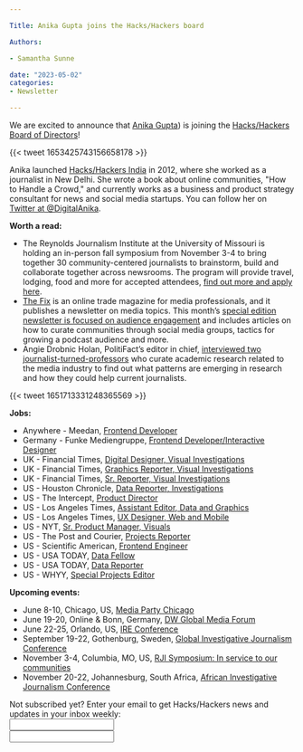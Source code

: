 ```yaml
---

Title: Anika Gupta joins the Hacks/Hackers board

Authors: 

- Samantha Sunne

date: "2023-05-02" 
categories: 
- Newsletter 

---
```


We are excited to announce that [Anika Gupta](http://www.linkedin.com/in/digitalanika)) is joining the [Hacks/Hackers Board of Directors](https://www.hackshackers.com/about/organizers/)!

{{< tweet 1653425743156658178 >}}

Anika launched [Hacks/Hackers India](https://www.hackshackers.com/groups/delhi/) in 2012, where she worked as a journalist in New Delhi. She wrote a book about online communities, "How to Handle a Crowd," and currently works as a business and product strategy consultant for news and social media startups. You can follow her on [Twitter at @DigitalAnika](https://twitter.com/DigitalAnika).

**Worth a read:**



* The Reynolds Journalism Institute at the University of Missouri is holding an in-person fall symposium from November 3-4 to bring together 30 community-centered journalists to brainstorm, build and collaborate together across newsrooms. The program will provide travel, lodging, food and more for accepted attendees, [find out more and apply here](https://rji.submittable.com/submit/254162/rji-symposium-in-service-to-our-communities).
* [The Fix](https://thefix.media/) is an online trade magazine for media professionals, and it publishes a newsletter on media topics. This month’s [special edition newsletter is focused on audience engagement](https://mailchi.mp/thefix/what-to-know-about-working-with-gen-z-employees-16850796?e=bae6776851) and includes articles on how to curate communities through social media groups, tactics for growing a podcast audience and more.
* Angie Drobnic Holan, PolitiFact’s editor in chief, [interviewed two journalist-turned-professors](https://www.niemanlab.org/2023/04/searching-for-gold-making-sense-of-academic-research-about-journalism/) who curate academic research related to the media industry to find out what patterns are emerging in research and how they could help current journalists. 

{{< tweet 1651713331248365569 >}}

**Jobs:**



* Anywhere - Meedan, [Frontend Developer](https://meedan.bamboohr.com/jobs/view.php?id=44)
* Germany - Funke Mediengruppe, [Frontend Developer/Interactive Designer](https://interaktiv.morgenpost.de/stellenanzeige/)
* UK - Financial Times, [Digital Designer, Visual Investigations](https://boards.eu.greenhouse.io/financialtimes33/jobs/4160354101)
* UK - Financial Times, [Graphics Reporter, Visual Investigations](https://boards.eu.greenhouse.io/financialtimes33/jobs/4160357101)
* UK - Financial Times, [Sr. Reporter, Visual Investigations](https://boards.eu.greenhouse.io/financialtimes33/jobs/4160359101)
* US - Houston Chronicle, [Data Reporter, Investigations](https://eevd.fa.us6.oraclecloud.com/hcmUI/CandidateExperience/en/sites/CX_1/job/2017715/?keyword=data&mode=location)
* US - The Intercept, [Product Director](https://the-intercept.breezy.hr/p/a5b715ad40da-product-director)
* US - Los Angeles Times, [Assistant Editor, Data and Graphics](https://wd5.myworkdaysite.com/recruiting/nantmedia/LATimesCareers/job/El-Segundo-CA/Assistant-Editor--Data-and-Graphics_REQ_001474)
* US - Los Angeles Times, [UX Designer, Web and Mobile](https://nantmedia.wd5.myworkdayjobs.com/en-US/LATimesCareers/job/United-States/UX-Designer--Web-and-Mobile_REQ_001354)
* US - NYT, [Sr. Product Manager, Visuals](https://snd.org/jobs-2/#!board/SND/listing/senior-product-manager-visuals-the-new-york-times)
* US - The Post and Courier, [Projects Reporter](https://www.ire.org/job-center/projects-reporter/)
* US - Scientific American, [Frontend Engineer](https://careers.springernature.com/job/New-York-Frontend-Engineer%2C-Scientific-American/909335201/?feedId=366801&utm_source=LinkedInJobPostings&utm_campaign=Springer_LinkedIn)
* US - USA TODAY, [Data Fellow](https://us231.dayforcehcm.com/CandidatePortal/en-US/gannett/Posting/View/58335)
* US - USA TODAY, [Data Reporter](https://us231.dayforcehcm.com/CandidatePortal/en-US/gannett/Posting/View/58330)
* US - WHYY, [Special Projects Editor](https://www.ire.org/job-center/special-projects-editor/)

**Upcoming events:**



* June 8-10, Chicago, US, [Media Party Chicago](https://blog.mediaparty.info/media-party-is-going-global-next-step-chicago-6-8-june-2023-88ae56ffc83f)
* June 19-20, Online & Bonn, Germany, [DW Global Media Forum](https://corporate.dw.com/en/overcoming-divisions-dw-global-media-forum-2023/a-63990322)
* June 22-25, Orlando, US, [IRE Conference](https://www.ire.org/event/2023-ire-conference/)
* September 19-22, Gothenburg, Sweden, [Global Investigative Journalism Conference](https://gijc2023.org/)
* November 3-4, Columbia, MO, US, [RJI Symposium: In service to our communities](https://rji.submittable.com/submit/254162/rji-symposium-in-service-to-our-communities)
* November 20-22, Johannesburg, South Africa, [African Investigative Journalism Conference](https://aijc.africa/)

<div id="mc_embed_signup"><form id="mc-embedded-subscribe-form" class="validate" action="//hackshackers.us1.list-manage.com/subscribe/post?u=c56f2e53d5ed6ef87f8aaa75c&amp;id=fb2bc6f10b" method="post" name="mc-embedded-subscribe-form" novalidate="" target="_blank">

<div id="mc_embed_signup_scroll">

<div class="mc-field-group"><label for="mce-EMAIL">Not subscribed yet? Enter your email to get Hacks/Hackers news and updates in your inbox weekly:  </label></div>

<div class="mc-field-group"><input id="mce-EMAIL" class="required email" name="EMAIL" type="email" value="" /></div>

<!-- real people should not fill this in and expect good things - do not remove this or risk form bot signups-->

<div style="position: absolute; left: -5000px;"><input tabindex="-1" name="b_c56f2e53d5ed6ef87f8aaa75c_fb2bc6f10b" type="text" value="" /></div>

<div class="clear"><input id="mc-embedded-subscribe" class="button" name="subscribe" typ
